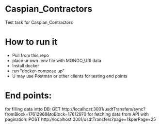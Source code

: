 # Caspian_Contractors
Test task for Caspian_Contractors

# How to run it
- Pull from this repo
- place ur own .env file with MONGO_URI data 
- Install docker
- run "docker-compose up"
- U may use Postman or other clients for testing end points

# End points:
for filling data intto DB: 
GET http://localhost:3001/usdtTransfers/sync?fromBlock=17612968&toBlock=17612970 
for fetching data from API with pagination:
POST http://localhost:3001/usdtTransfers?page=1&perPage=25
